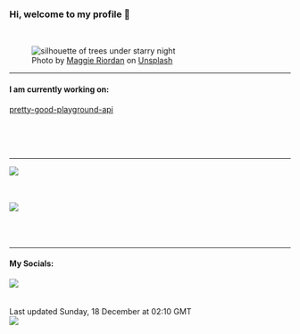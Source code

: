 <h3>Hi, welcome to my profile 👋</h3>

<br />
<figure>
  <img
    src="https://images.unsplash.com/photo-1596433715552-cdedb3959c9e?crop=entropy&cs=tinysrgb&fit=max&fm=jpg&ixid=MnwyNzQ3MDB8MHwxfHJhbmRvbXx8fHx8fHx8fDE2NzEzMjU0NjQ&ixlib=rb-4.0.3&q=80&w=1080&auto=format"
    alt="silhouette of trees under starry night" 
  />
  <figcaption>Photo by <a
    href="https://unsplash.com/@maggie_riordan?utm_source=Profile%20readme&utm_medium=referral">Maggie Riordan</a> on <a
    href="https://unsplash.com/?utm_source=Profile%20readme&utm_medium=referral">Unsplash</a></figcaption>
</figure>


<hr />
<h4>I am currently working on:</h4>
<a href="https://github.com/ShaneLucy/pretty-good-playground-api">pretty-good-playground-api</a>

<br /><br /><br />

<hr />
<img
  src="https://github-readme-stats.vercel.app/api?username=shanelucy&show_icons=true&theme=calm"
/>
<br /><br /><br />

<img 
  src="https://github-readme-stats.vercel.app/api/top-langs/?username=shanelucy&theme=calm"
/>
<br /><br /><br /><br />
<hr />
<h4>My Socials:</h4>
<a href="https://uk.linkedin.com/in/shane-lucy-4735b616a">
  <img
    src="https://img.shields.io/badge/linkedin%20-%230077B5.svg?&style=for-the-badge&logo=linkedin&logoColor=white"
  />
</a>
<br /><br /><br />
Last updated Sunday, 18 December at 02:10 GMT
<br />
<img
  src="https://github.com/ShaneLucy/ShaneLucy/workflows/README%20build/badge.svg"
/>
